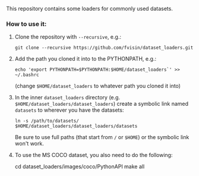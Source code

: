 This repository contains some loaders for commonly used datasets.

### How to use it:
1. Clone the repository with `--recursive`, e.g.:

   ```
   git clone --recursive https://github.com/fvisin/dataset_loaders.git
   ```

2. Add the path you cloned it into to the PYTHONPATH, e.g.:
   ```
   echo 'export PYTHONPATH=$PYTHONPATH:$HOME/dataset_loaders`' >> ~/.bashrc
   ```
   (change `$HOME/dataset_loaders` to whatever path you cloned it into)
3. In the inner `dataset_loaders` directory (e.g. `$HOME/dataset_loaders/dataset_loaders`) 
   create a symbolic link named `datasets` to wherever you have the datasets:
   ```
   ln -s /path/to/datasets/ $HOME/dataset_loaders/dataset_loaders/datasets
   ```
   Be sure to use full paths (that start from `/` or `$HOME`) or the symbolic link won't
   work.
4. To use the MS COCO dataset, you also need to do the following:

    cd dataset_loaders/images/coco/PythonAPI
    make all
